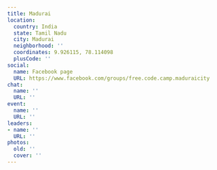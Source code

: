 ```yaml
---
title: Madurai
location:
  country: India
  state: Tamil Nadu
  city: Madurai
  neighborhood: ''
  coordinates: 9.926115, 78.114098
  plusCode: ''
social:
  name: Facebook page
  URL: https://www.facebook.com/groups/free.code.camp.maduraicity
chat:
  name: ''
  URL: ''
event:
  name: ''
  URL: ''
leaders:
- name: ''
  URL: ''
photos:
  old: ''
  cover: ''
---
```

